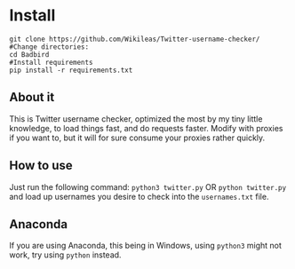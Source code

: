 
# Install

```#Clone this repo:
git clone https://github.com/Wikileas/Twitter-username-checker/
#Change directories:
cd Badbird
#Install requirements
pip install -r requirements.txt
```

## About it
This is Twitter username checker, optimized the most by my tiny little knowledge, to load things fast, and do requests faster. Modify with proxies if you want to, but it will for sure consume your proxies rather quickly.

## How to use

Just run the following command: `python3 twitter.py` OR `python twitter.py` and load up usernames you desire to check into the `usernames.txt` file.

## Anaconda

If you are using Anaconda, this being in Windows, using `python3` might not work, try using `python` instead.
